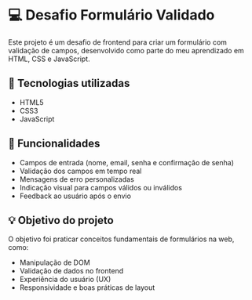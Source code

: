 # 💻 Desafio Formulário Validado

Este projeto é um desafio de frontend para criar um formulário com validação de campos, desenvolvido como parte do meu aprendizado em HTML, CSS e JavaScript.

## 🚀 Tecnologias utilizadas

- HTML5
- CSS3
- JavaScript

## 📝 Funcionalidades

- Campos de entrada (nome, email, senha e confirmação de senha)
- Validação dos campos em tempo real
- Mensagens de erro personalizadas
- Indicação visual para campos válidos ou inválidos
- Feedback ao usuário após o envio

## 💡 Objetivo do projeto

O objetivo foi praticar conceitos fundamentais de formulários na web, como:

- Manipulação de DOM
- Validação de dados no frontend
- Experiência do usuário (UX)
- Responsividade e boas práticas de layout


